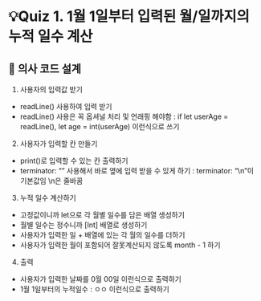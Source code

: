 # 💡Quiz 1. 1월 1일부터 입력된 월/일까지의 누적 일수 계산
## 📝 의사 코드 설계

1. 사용자의 입력값 받기
- readLine() 사용하여 입력 받기
- readLine() 사용은 꼭 옵셔널 처리 및 언래핑 해야함 : if let userAge = readLine(), let age = int(userAge) 이런식으로 쓰기

2. 사용자가 입력할 칸 만들기
- print()로 입력할 수 있는 칸 출력하기
- terminator: “” 사용해서 바로 옆에 입력 받을 수 있게 하기 : terminator: “\n”이 기본값임 \n은 줄바꿈

3. 누적 일수 계산하기
- 고정값이니까 let으로 각 월별 일수를 담은 배열 생성하기
- 월별 일수는 정수니까 [Int] 배열로 생성하기
- 사용자가 입력한 일 + 배열에 있는 각 월의 일수를 더하기
- 사용자가 입력한 월이 포함되어 잘못계산되지 않도록 month - 1 하기

4. 출력
- 사용자가 입력한 날짜를 0월 00일 이런식으로 출력하기
- 1월 1일부터의 누적일수 : ㅇㅇ 이런식으로 출력하기

